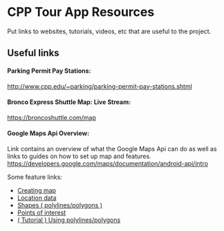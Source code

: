 # CPP Tour App Resources
Put links to websites, tutorials, videos, etc that are useful to the project.

## Useful links
#### Parking Permit Pay Stations:
http://www.cpp.edu/~parking/parking-permit-pay-stations.shtml

#### Bronco Express Shuttle Map: Live Stream:
https://broncoshuttle.com/map

#### Google Maps Api Overview:
Link contains an overview of what the Google Maps Api can do as well as links to guides on how to set up map and features.
https://developers.google.com/maps/documentation/android-api/intro

Some feature links:
- [Creating map]( https://developers.google.com/maps/documentation/android-api/map)
- [Location data]( https://developers.google.com/maps/documentation/android-api/location )
- [Shapes ( polylines/polygons )]( https://developers.google.com/maps/documentation/android-api/shapes )
- [Points of interest]( https://developers.google.com/maps/documentation/android-api/poi )	
- [( Tutorial ) Using polylines/polygons]( https://developers.google.com/maps/documentation/android-api/polygon-tutorial )
